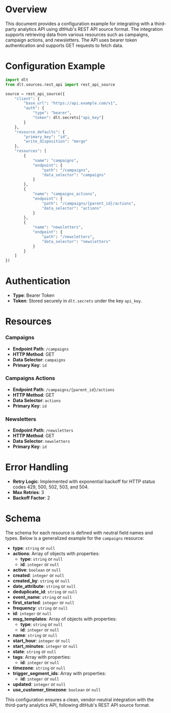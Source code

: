# Overview

This document provides a configuration example for integrating with a third-party analytics API using dltHub's REST API source format. The integration supports retrieving data from various resources such as campaigns, campaign actions, and newsletters. The API uses bearer token authentication and supports GET requests to fetch data.

# Configuration Example

```python
import dlt
from dlt.sources.rest_api import rest_api_source

source = rest_api_source({
    "client": {
        "base_url": "https://api.example.com/v1",
        "auth": {
            "type": "bearer",
            "token": dlt.secrets["api_key"]
        }
    },
    "resource_defaults": {
        "primary_key": "id",
        "write_disposition": "merge"
    },
    "resources": [
        {
            "name": "campaigns",
            "endpoint": {
                "path": "/campaigns",
                "data_selector": "campaigns"
            }
        },
        {
            "name": "campaigns_actions",
            "endpoint": {
                "path": "/campaigns/{parent_id}/actions",
                "data_selector": "actions"
            }
        },
        {
            "name": "newsletters",
            "endpoint": {
                "path": "/newsletters",
                "data_selector": "newsletters"
            }
        }
    ]
})
```

# Authentication

- **Type**: Bearer Token
- **Token**: Stored securely in `dlt.secrets` under the key `api_key`.

# Resources

### Campaigns
- **Endpoint Path**: `/campaigns`
- **HTTP Method**: GET
- **Data Selector**: `campaigns`
- **Primary Key**: `id`

### Campaigns Actions
- **Endpoint Path**: `/campaigns/{parent_id}/actions`
- **HTTP Method**: GET
- **Data Selector**: `actions`
- **Primary Key**: `id`

### Newsletters
- **Endpoint Path**: `/newsletters`
- **HTTP Method**: GET
- **Data Selector**: `newsletters`
- **Primary Key**: `id`

# Error Handling

- **Retry Logic**: Implemented with exponential backoff for HTTP status codes 429, 500, 502, 503, and 504.
- **Max Retries**: 3
- **Backoff Factor**: 2

# Schema

The schema for each resource is defined with neutral field names and types. Below is a generalized example for the `campaigns` resource:

- **type**: `string` or `null`
- **actions**: Array of objects with properties:
  - **type**: `string` or `null`
  - **id**: `integer` or `null`
- **active**: `boolean` or `null`
- **created**: `integer` or `null`
- **created_by**: `string` or `null`
- **date_attribute**: `string` or `null`
- **deduplicate_id**: `string` or `null`
- **event_name**: `string` or `null`
- **first_started**: `integer` or `null`
- **frequency**: `string` or `null`
- **id**: `integer` or `null`
- **msg_templates**: Array of objects with properties:
  - **type**: `string` or `null`
  - **id**: `integer` or `null`
- **name**: `string` or `null`
- **start_hour**: `integer` or `null`
- **start_minutes**: `integer` or `null`
- **state**: `string` or `null`
- **tags**: Array with properties:
  - **id**: `integer` or `null`
- **timezone**: `string` or `null`
- **trigger_segment_ids**: Array with properties:
  - **id**: `integer` or `null`
- **updated**: `integer` or `null`
- **use_customer_timezone**: `boolean` or `null`

This configuration ensures a clean, vendor-neutral integration with the third-party analytics API, following dltHub's REST API source format.